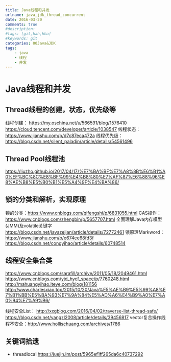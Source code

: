 ```yaml
---
title: Java线程和并发
urlname: java_jdk_thread_concurrent
date: 2016-03-20
comments: true
#description: 
#tags: [git,hah,hha]
#keywords: git
categories: 00Java&JDK
tags:
    - java
    - 线程
    - 并发
---
```


# Java线程和并发

## Thread线程的创建，状态，优先级等
线程创建：
https://my.oschina.net/u/566591/blog/1576410
https://cloud.tencent.com/developer/article/1038547
线程状态：https://www.jianshu.com/p/d7c87eca472a
线程优先级：https://blog.csdn.net/silent_paladin/article/details/54561496

## Thread Pool线程池
https://liuzho.github.io/2017/04/17/%E7%BA%BF%E7%A8%8B%E6%B1%A0%EF%BC%8C%E8%BF%99%E4%B8%80%E7%AF%87%E6%88%96%E8%AE%B8%E5%B0%B1%E5%A4%9F%E4%BA%86/

## 锁的分类和解析，实现原理
锁的分类：https://www.cnblogs.com/qifengshi/p/6831055.html
CAS操作： https://www.cnblogs.com/zhengbin/p/5657707.html
全面理解Java内存模型(JMM)及volatile关键字
https://blog.csdn.net/javazejian/article/details/72772461
锁原理Markword：
https://www.jianshu.com/p/e674ee68fd3f
https://blog.csdn.net/congyihao/article/details/60748514


## 线程安全集合类
https://www.cnblogs.com/sarafill/archive/2011/05/18/2049461.html
https://www.cnblogs.com/yjd_hycf_space/p/7760248.html
http://mahuangyihao.iteye.com/blog/181156
http://www.charlesxiao.top/2015/10/20/Java%E5%AE%B9%E5%99%A8%E7%B1%BB%E5%BA%93%E7%9A%84%E5%AD%A6%E4%B9%A0%E7%A0%94%E7%A9%B6/

线程安全List： 
http://xxgblog.com/2016/04/02/traverse-list-thread-safe/
https://blog.csdn.net/yangzl2008/article/details/39456817
vector复合操作线程不安全：http://www.hollischuang.com/archives/1786

## 关键词拾遗
- threadlocal 
https://juejin.im/post/5965ef1ff265da6c40737292
